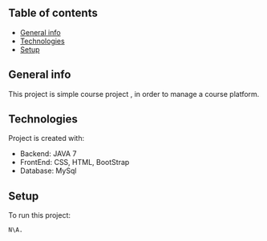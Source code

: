 ## Table of contents
* [General info](#general-info)
* [Technologies](#technologies)
* [Setup](#setup)

## General info
This project is simple course project , in order to manage a course platform.
	
## Technologies
Project is created with:
* Backend: JAVA 7 
* FrontEnd: CSS, HTML, BootStrap
* Database: MySql
	
## Setup
To run this project:

```
N\A.
```
